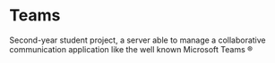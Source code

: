 # Teams
Second-year student project, a server able to manage a collaborative communication application like the well known Microsoft Teams ®
